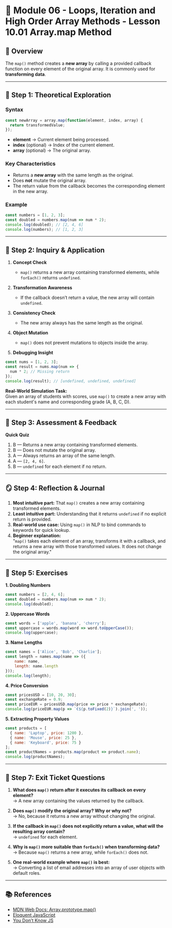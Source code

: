 # 📕 Module 06 - Loops, Iteration and High Order Array Methods - Lesson 10.01 Array.map Method

## 📖 Overview
The `map()` method creates a **new array** by calling a provided callback function on every element of the original array. It is commonly used for **transforming data**.

---

## 🧠 Step 1: Theoretical Exploration

### Syntax
```javascript
const newArray = array.map(function(element, index, array) {
  return transformedValue;
});
```
- **element** → Current element being processed.
- **index** (optional) → Index of the current element.
- **array** (optional) → The original array.

### Key Characteristics
- Returns a **new array** with the same length as the original.
- Does **not** mutate the original array.
- The return value from the callback becomes the corresponding element in the new array.

### Example
```javascript
const numbers = [1, 2, 3];
const doubled = numbers.map(num => num * 2);
console.log(doubled); // [2, 4, 6]
console.log(numbers); // [1, 2, 3]
```

---

## 🧪 Step 2: Inquiry & Application

1. **Concept Check**  
   - `map()` returns a new array containing transformed elements, while `forEach()` returns `undefined`.

2. **Transformation Awareness**  
   - If the callback doesn’t return a value, the new array will contain `undefined`.

3. **Consistency Check**  
   - The new array always has the same length as the original.

4. **Object Mutation**  
   - `map()` does not prevent mutations to objects inside the array.

5. **Debugging Insight**
```javascript
const nums = [1, 2, 3];
const result = nums.map(num => {
  num * 2; // Missing return
});
console.log(result); // [undefined, undefined, undefined]
```

**Real-World Simulation Task:**  
Given an array of students with scores, use `map()` to create a new array with each student's name and corresponding grade (A, B, C, D).

---

## 📝 Step 3: Assessment & Feedback

**Quick Quiz**
1. B — Returns a new array containing transformed elements.  
2. B — Does not mutate the original array.  
3. A — Always returns an array of the same length.  
4. A — `[2, 4, 6]`.  
5. B — `undefined` for each element if no return.

---

## 🪞 Step 4: Reflection & Journal

1. **Most intuitive part:** That `map()` creates a new array containing transformed elements.  
2. **Least intuitive part:** Understanding that it returns `undefined` if no explicit return is provided.  
3. **Real-world use case:** Using `map()` in NLP to bind commands to keywords for quick lookup.  
4. **Beginner explanation:**  
   "`map()` takes each element of an array, transforms it with a callback, and returns a new array with those transformed values. It does not change the original array."

---

## 🧩 Step 5: Exercises

**1. Doubling Numbers**
```javascript
const numbers = [2, 4, 6];
const doubled = numbers.map(num => num * 2);
console.log(doubled);
```

**2. Uppercase Words**
```javascript
const words = ['apple', 'banana', 'cherry'];
const uppercase = words.map(word => word.toUpperCase());
console.log(uppercase);
```

**3. Name Lengths**
```javascript
const names = ['Alice', 'Bob', 'Charlie'];
const length = names.map(name => ({
    name: name,
    length: name.length
}));
console.log(length);
```

**4. Price Conversion**
```javascript
const pricesUSD = [10, 20, 30];
const exchangeRate = 0.9;
const priceEUR = pricesUSD.map(price => price * exchangeRate);
console.log(priceEUR.map(p => `€${p.toFixed(2)}`).join(', '));
```

**5. Extracting Property Values**
```javascript
const products = [
  { name: 'Laptop', price: 1200 },
  { name: 'Mouse', price: 25 },
  { name: 'Keyboard', price: 75 }
];
const productNames = products.map(product => product.name);
console.log(productNames);
```

---

## 🎫 Step 7: Exit Ticket Questions

1. **What does `map()` return after it executes its callback on every element?**  
   → A new array containing the values returned by the callback.

2. **Does `map()` modify the original array? Why or why not?**  
   → No, because it returns a new array without changing the original.

3. **If the callback in `map()` does not explicitly return a value, what will the resulting array contain?**  
   → `undefined` for each element.

4. **Why is `map()` more suitable than `forEach()` when transforming data?**  
   → Because `map()` returns a new array, while `forEach()` does not.

5. **One real-world example where `map()` is best:**  
   → Converting a list of email addresses into an array of user objects with default roles.

---

## 📚 References
- [MDN Web Docs: Array.prototype.map()](https://developer.mozilla.org/en-US/docs/Web/JavaScript/Reference/Global_Objects/Array/map)
- [Eloquent JavaScript](https://eloquentjavascript.net/)
- [You Don’t Know JS](https://github.com/getify/You-Dont-Know-JS)
